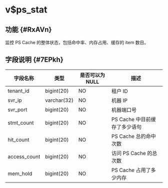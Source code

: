 v$ps_stat 
==============================



功能 {#RxAVn}
-----------

监控 PS Cache 的整体状态，包括命中率、内存占用、缓存的 item 数目。

字段说明 {#7EPkh}
-------------



|   **字段名称**   |   **类型**    | **是否可以为 NULL** |       **描述**        |
|--------------|-------------|----------------|---------------------|
| tenant_id    | bigint(20)  | NO             | 租户 ID               |
| svr_ip       | varchar(32) | NO             | 机器 IP               |
| svr_port     | bigint(20)  | NO             | 机器端口号               |
| stmt_count   | bigint(20)  | NO             | PS Cache 中目前缓存了多少语句 |
| hit_count    | bigint(20)  | NO             | PS Cache 总的命中次数     |
| access_count | bigint(20)  | NO             | 访问 PS Cache 的总次数    |
| mem_hold     | bigint(20)  | NO             | PS Cache 占用了多少内存    |



